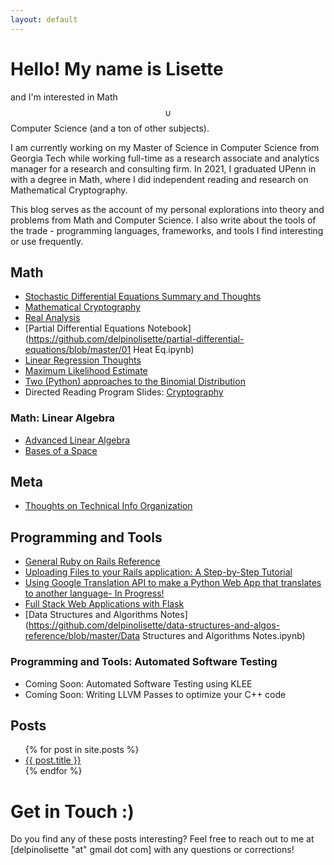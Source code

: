 ```yaml
---
layout: default
---
```

<script type="text/javascript"
  src="https://cdnjs.cloudflare.com/ajax/libs/mathjax/2.7.3/MathJax.js?config=TeX-AMS-MML_HTMLorMML">
</script>
# Hello! My name is Lisette 
and I'm interested in Math $$\cup$$ Computer Science (and a ton of other subjects). 

I am currently working on my Master of Science in Computer Science from Georgia Tech while working full-time as a research associate and analytics manager for a research and consulting firm. In 2021, I graduated UPenn in with a degree in Math, where I did independent reading and research on Mathematical Cryptography.

This blog serves as the account of my personal explorations into theory and problems from Math and Computer Science. I also write about the tools of the trade - programming languages, frameworks, and tools I find interesting or use frequently.

## Math
- [Stochastic Differential Equations Summary and Thoughts](https://github.com/delpinolisette/stochastic-differential-equations)
- [Mathematical Cryptography](/mathematical_crypto.html)
- [Real Analysis](math/real-analysis/uniform-convergence.html)
- [Partial Differential Equations Notebook](https://github.com/delpinolisette/partial-differential-equations/blob/master/01 Heat Eq.ipynb)
- [Linear Regression Thoughts](/linear_regression.html)
- [Maximum Likelihood Estimate](/MLE.html)
- [Two (Python) approaches to the Binomial Distribution](/binom_dist.html)
- Directed Reading Program Slides: [Cryptography](https://drive.google.com/file/d/1MdGkOsmxy2CyUJRVHIdzjVyykqI3To42/view?fbclid=IwAR3VM03FceUloxVeDge2JDqKOYtu4hkWEx-uqhDgS_nINv2S9eHKC78kZdU)

### Math: Linear Algebra
- [Advanced Linear Algebra](/line_alg.html)
- [Bases of a Space](/math/linear-algebra/change-of-basis.html)

## Meta
- [Thoughts on Technical Info Organization](/organization.html)

## Programming and Tools
- [General Ruby on Rails Reference](/ruby.html)
- [Uploading Files to your Rails application: A Step-by-Step Tutorial](/rails_active_store_file_upload.html)
- [Using Google Translation API to make a Python Web App that translates to another language- In Progress!](/flask_py_translate_api.html)
- [Full Stack Web Applications with Flask](/flask_start.html)
- [Data Structures and Algorithms Notes](https://github.com/delpinolisette/data-structures-and-algos-reference/blob/master/Data Structures and Algorithms Notes.ipynb)

### Programming and Tools: Automated Software Testing

- Coming Soon: Automated Software Testing using KLEE
- Coming Soon: Writing LLVM Passes to optimize your C++ code

## Posts
 <ul>
  {% for post in site.posts %}
    <li>
      <a href="{{ post.url }}">{{ post.title }}</a>
      <br>
    </li>
  {% endfor %}
</ul>

<!-- - [My Journal](journal.md),  -->
<!-- - [My Reading Log](reading.md) -->


# Get in Touch :)
Do you find any of these posts interesting? Feel free to reach out to me at [delpinolisette "at" gmail dot com] with any questions or corrections!






